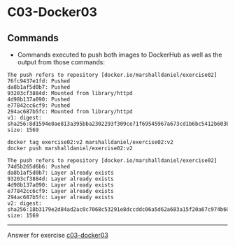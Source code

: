 # C03-Docker03

## Commands
- Commands executed to push both images to DockerHub as well as the output from those commands:
```
The push refers to repository [docker.io/marshalldaniel/exercise02]
76fc9437e1fd: Pushed 
da8b1af5d0b7: Pushed 
93203cf3884d: Mounted from library/httpd 
4d98b137a090: Pushed 
e77842cc6cf9: Pushed 
294ac687b5fc: Mounted from library/httpd 
v1: digest: sha256:8d1594e0ae813a395bba2302293f309ce71f69545967a673cd1b6bc5412b603b size: 1569

docker tag exercise02:v2 marshalldaniel/exercise02:v2
docker push marshalldaniel/exercise02:v2

The push refers to repository [docker.io/marshalldaniel/exercise02]
74d5b265d6b6: Pushed 
da8b1af5d0b7: Layer already exists 
93203cf3884d: Layer already exists 
4d98b137a090: Layer already exists 
e77842cc6cf9: Layer already exists 
294ac687b5fc: Layer already exists 
v2: digest: sha256:18b3179e2d84ad2ac0c7068c53291e8dccddc06a5d62a683a15f20a67c974b60 size: 1569

```

<!-- Don't change anything below this point-->
<!-- Before commiting, remove both commented lines--> 
***
Answer for exercise [c03-docker03](https://github.com/devopsacademyau/academy/blob/af3225a3436f263164e8daebc6bbd1ef3122b900/classes/03class/exercises/c03-docker03/README.md)
